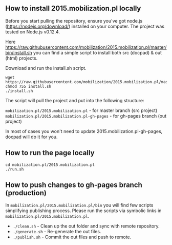 ## How to install 2015.mobilization.pl locally

Before you start pulling the repository, ensure you've got node.js (https://nodejs.org/download/) installed on your computer. The project was tested on Node.js v0.12.4.

Here https://raw.githubusercontent.com/mobilization/2015.mobilization.pl/master/bin/install.sh you can find a simple script to install both src (docpad) & out (html) projects.

Download and run the install.sh script.
```
wget https://raw.githubusercontent.com/mobilization/2015.mobilization.pl/master/bin/install.sh
chmod 755 install.sh
./install.sh
``` 

The script will pull the project and put into the following structure:

`mobilization.pl/2015.mobilization.pl` - for master branch (src project)
`mobilization.pl/2015.mobilization.pl-gh-pages` - for gh-pages branch (out project)

In most of cases you won't need to update 2015.mobilization.pl-gh-pages, docpad will do it for you.

## How to run the page locally

```
cd mobilization.pl/2015.mobilization.pl
./run.sh
```

## How to push changes to gh-pages branch (production)

In `mobilization.pl/2015.mobilization.pl/bin` you will find few scripts simplifying publishing process. Please run the scripts via symbolic links in `mobilization.pl/2015.mobilization.pl`.

- `./clean.sh` - Clean up the out folder and sync with remote repository.
- `./generate.sh` - Re-generate the out files.
- `./publish.sh` - Commit the out files and push to remote.


